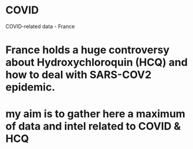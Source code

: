 # COVID
COVID-related data - France
# France holds a huge controversy about Hydroxychloroquin (HCQ) and how to deal with SARS-COV2 epidemic. 
# my aim is to gather here a maximum of data and intel related to COVID & HCQ
